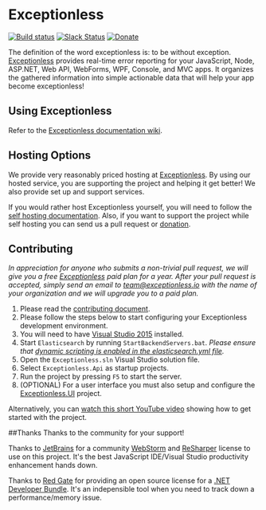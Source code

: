 # Exceptionless
[![Build status](https://ci.appveyor.com/api/projects/status/4ept2hsism8bygls/branch/master?svg=true)](https://ci.appveyor.com/project/Exceptionless/exceptionless) [![Slack Status](https://slack.exceptionless.com/badge.svg)](https://slack.exceptionless.com) [![Donate](https://img.shields.io/badge/donorbox-donate-blue.svg)](https://donorbox.org/exceptionless?recurring=true) 

The definition of the word exceptionless is: to be without exception. [Exceptionless](http://exceptionless.com) provides real-time error reporting for your JavaScript, Node, ASP.NET, Web API, WebForms, WPF, Console, and MVC apps. It organizes the gathered information into simple actionable data that will help your app become exceptionless!

## Using Exceptionless
Refer to the [Exceptionless documentation wiki](https://github.com/exceptionless/Exceptionless/wiki/Getting-Started).

## Hosting Options
We provide very reasonably priced hosting at [Exceptionless](http://exceptionless.com). By using our hosted service, you are supporting the project and helping it get better! We also provide set up and support services.

If you would rather host Exceptionless yourself, you will need to follow the [self hosting documentation](https://github.com/exceptionless/Exceptionless/wiki/Self-Hosting). Also, if you want to support the project while self hosting you can send us a pull request or [donation](https://donorbox.org/exceptionless?recurring=true).

## Contributing
_In appreciation for anyone who submits a non-trivial pull request, we will give you a free [Exceptionless](http://exceptionless.com) paid plan for a year. After your pull request is accepted, simply send an email to team@exceptionless.io with the name of your organization and we will upgrade you to a paid plan._

1. Please read the [contributing document](https://github.com/exceptionless/Exceptionless/blob/master/CONTRIBUTING.md).
2. Please follow the steps below to start configuring your Exceptionless development environment.
  1. You will need to have [Visual Studio 2015](http://www.visualstudio.com/products/visual-studio-community-vs) installed.
  2. Start `Elasticsearch` by running `StartBackendServers.bat`. *Please ensure that [dynamic scripting is enabled in the elasticsearch.yml file](https://github.com/exceptionless/Exceptionless/blob/master/Libraries/elasticsearch.yml#L12).*
  3. Open the `Exceptionless.sln` Visual Studio solution file.
  4. Select `Exceptionless.Api` as startup projects.
  5. Run the project by pressing `F5` to start the server.
  6. (OPTIONAL) For a user interface you must also setup and configure the [Exceptionless.UI](https://github.com/exceptionless/Exceptionless.UI) project.

Alternatively, you can [watch this short YouTube video](http://youtu.be/wROzlVuBoDs) showing how to get started with the project.

##Thanks
Thanks to the community for your support!

Thanks to [JetBrains](http://jetbrains.com) for a community [WebStorm](https://www.jetbrains.com/webstorm/) and [ReSharper](https://www.jetbrains.com/resharper/) license to use on this project. It's the best JavaScript IDE/Visual Studio productivity enhancement hands down.

Thanks to [Red Gate](http://www.red-gate.com) for providing an open source license for a [.NET Developer Bundle](http://www.red-gate.com/products/dotnet-development/). It's an indepensible tool when you need to track down a performance/memory issue.
